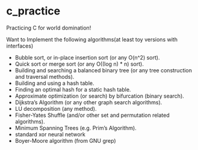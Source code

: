 # c_practice
Practicing C for world domination!

Want to Implement the following algorithms(at least toy versions with interfaces)

- Bubble sort, or in-place insertion sort (or any O(n^2) sort).
- Quick sort or merge sort (or any O((log n) * n) sort).
- Building and searching a balanced binary tree (or any tree construction and traversal methods).
- Building and using a hash table.
- Finding an optimal hash for a static hash table.
- Approximate optimization (or search) by bifurcation (binary search).
- Dijkstra’s Algorithm (or any other graph search algorithms).
- LU decomposition (any method).
- Fisher-Yates Shuffle (and/or other set and permutation related algorithms).
- Minimum Spanning Trees (e.g. Prim’s Algorithm).
- standard xor neural network
- Boyer-Moore algorithm (from GNU grep)
